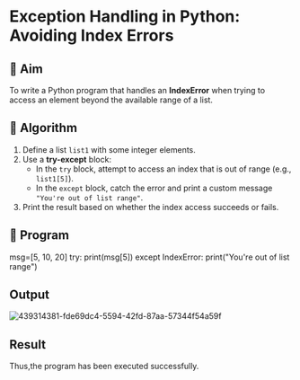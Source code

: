 # Exception Handling in Python: Avoiding Index Errors

## 🎯 Aim
To write a Python program that handles an **IndexError** when trying to access an element beyond the available range of a list.

## 🧠 Algorithm
1. Define a list `list1` with some integer elements.
2. Use a **try-except** block:
   - In the `try` block, attempt to access an index that is out of range (e.g., `list1[5]`).
   - In the `except` block, catch the error and print a custom message `"You're out of list range"`.
3. Print the result based on whether the index access succeeds or fails.

## 🧾 Program
msg=[5, 10, 20]
try:
    print(msg[5])
except IndexError:
    print("You're out of list range")

## Output
![439314381-fde69dc4-5594-42fd-87aa-57344f54a59f](https://github.com/user-attachments/assets/bf3dfbb2-779e-49b8-a2cd-6d9f2b6fbb68)

## Result
Thus,the program has been executed successfully.

